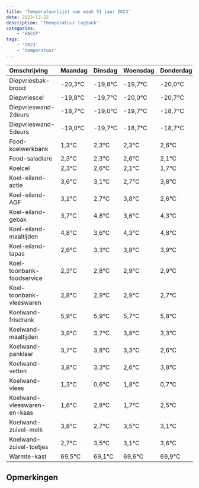 ```yaml
---
title: 'Temperatuurlijst van week 51 jaar 2023'
date: 2023-12-22
description: 'Themperatuur logboek'
categories:
    - 'HACCP'
tags:
    - '2023'
    - 'temperatuur'
---
```

|Omschrijving|Maandag|Dinsdag|Woensdag|Donderdag|Vrijdag|Zaterdag|Zondag|
|:---|:---|:---|:---|:---|:---|:---|:---|
|Diepvriesbak-brood|-20,3°C|-19,8°C|-19,7°C|-20,0°C|-20,7°C| | |
|Diepvriescel|-19,8°C|-19,7°C|-20,0°C|-20,7°C|-19,7°C| | |
|Diepvrieswand-2deurs|-18,7°C|-19,0°C|-19,7°C|-18,7°C|-18,7°C| | |
|Diepvrieswand-5deurs|-19,0°C|-19,7°C|-18,7°C|-18,7°C|-18,4°C| | |
|Food-koelwerkbank|1,3°C|2,3°C|2,3°C|2,6°C|2,1°C| | |
|Food-saladiare|2,3°C|2,3°C|2,6°C|2,1°C|1,7°C| | |
|Koelcel|2,3°C|2,6°C|2,1°C|1,7°C|2,8°C| | |
|Koel-eiland-actie|3,6°C|3,1°C|2,7°C|3,8°C|2,6°C| | |
|Koel-eiland-AGF|3,1°C|2,7°C|3,8°C|2,6°C|3,3°C| | |
|Koel-eiland-gebak|3,7°C|4,8°C|3,6°C|4,3°C|4,8°C| | |
|Koel-eiland-maaltijden|4,8°C|3,6°C|4,3°C|4,8°C|4,9°C| | |
|Koel-eiland-tapas|2,6°C|3,3°C|3,8°C|3,9°C|3,9°C| | |
|Koel-toonbank-foodservice|2,3°C|2,8°C|2,9°C|2,9°C|2,7°C| | |
|Koel-toonbank-vleeswaren|2,8°C|2,9°C|2,9°C|2,7°C|2,8°C| | |
|Koelwand-frisdrank|5,9°C|5,9°C|5,7°C|5,8°C|5,3°C| | |
|Koelwand-maaltijden|3,9°C|3,7°C|3,8°C|3,3°C|2,6°C| | |
|Koelwand-panklaar|3,7°C|3,8°C|3,3°C|2,6°C|3,8°C| | |
|Koelwand-vetten|3,8°C|3,3°C|2,6°C|3,8°C|2,7°C| | |
|Koelwand-vlees|1,3°C|0,6°C|1,8°C|0,7°C|1,5°C| | |
|Koelwand-vleeswaren-en-kaas|1,6°C|2,8°C|1,7°C|2,5°C|2,1°C| | |
|Koelwand-zuivel-melk|3,8°C|2,7°C|3,5°C|3,1°C|3,6°C| | |
|Koelwand-zuivel-toetjes|2,7°C|3,5°C|3,1°C|3,6°C|3,9°C| | |
|Warmte-kast|69,5°C|69,1°C|69,6°C|69,9°C|69,3°C| | |

## Opmerkingen


